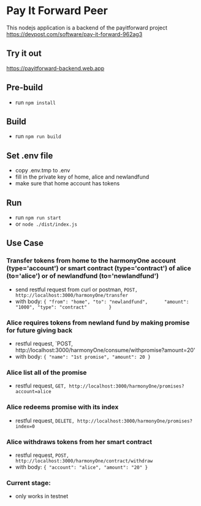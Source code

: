 ﻿# Pay It Forward Peer

This nodejs application is a backend of the payitforward project https://devpost.com/software/pay-it-forward-962ag3

## Try it out
https://payitforward-backend.web.app

## Pre-build
- run `npm install`

## Build
- run `npm run build`

## Set .env file
- copy .env.tmp to .env
- fill in the private key of home, alice and newlandfund
- make sure that home account has tokens

## Run
- run `npm run start`
- or `node ./dist/index.js`

## Use Case
###  Transfer tokens from home to the harmonyOne account (type='account') or smart contract (type='contract') of alice (to='alice') or of newlandfund (to='newlandfund')
- send restful request from curl or postman, `POST, http://localhost:3000/harmonyOne/transfer`
- with body: 
`{
    "from": "home",
    "to": "newlandfund",     
    "amount": "1000",
    "type": "contract"       
}`

### Alice requires tokens from newland fund by making promise for future giving back
- restful request, `POST, http://localhost:3000/harmonyOne/consume/withpromise?amount=20'
- with body:
`{
    "name": "1st promise",
    "amount": 20
}`

### Alice list all of the promise
- restful request, `GET, http://localhost:3000/harmonyOne/promises?account=alice`

### Alice redeems promise with its index
- restful request, `DELETE, http://localhost:3000/harmonyOne/promises?index=0`

### Alice withdraws tokens from her smart contract
- restful request, `POST, http://localhost:3000/harmonyOne/contract/withdraw`
- with body: 
`{
    "account": "alice",
    "amount": "20"
}`

### Current stage:
- only works in testnet

